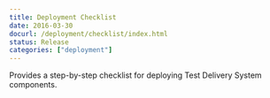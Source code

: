 ```yaml
---
title: Deployment Checklist
date: 2016-03-30
docurl: /deployment/checklist/index.html
status: Release
categories: ["deployment"]
---
```

Provides a step-by-step checklist for deploying Test Delivery System components.